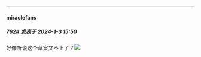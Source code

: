 
*****

####  miraclefans  
##### 762#       发表于 2024-1-3 15:50

好像听说这个草案又不上了？<img src="https://static.saraba1st.com/image/smiley/face2017/004.gif" referrerpolicy="no-referrer">

